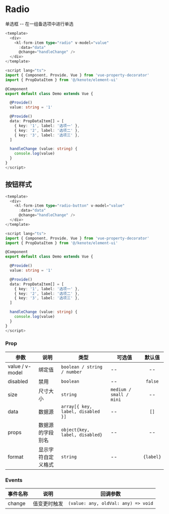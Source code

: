 # Radio

单选框 -- 在一组备选项中进行单选

<dc-radio-basic />

```ts
<template>
  <div>
    <kl-form-item type="radio" v-model="value" 
      :data="data"
      @change="handleChange" />
  </div>
</template>

<script lang="ts">
import { Component, Provide, Vue } from 'vue-property-decorator'
import { PropDataItem } from '@/kenote/element-ui'

@Component
export default class Demo extends Vue {

  @Provide()
  value: string = '1'

  @Provide()
  data: PropDataItem[] = [
    { key: '1', label: '选项一' },
    { key: '2', label: '选项二' },
    { key: '3', label: '选项三' },
  ]

  handleChange (value: string) {
    console.log(value)
  }
}
</script>
```

## 按钮样式

<dc-radio-button />

```ts
<template>
  <div>
    <kl-form-item type="radio-button" v-model="value" 
      :data="data"
      @change="handleChange" />
  </div>
</template>

<script lang="ts">
import { Component, Provide, Vue } from 'vue-property-decorator'
import { PropDataItem } from '@/kenote/element-ui'

@Component
export default class Demo extends Vue {

  @Provide()
  value: string = '1'

  @Provide()
  data: PropDataItem[] = [
    { key: '1', label: '选项一' },
    { key: '2', label: '选项二' },
    { key: '3', label: '选项三' },
  ]

  handleChange (value: string) {
    console.log(value)
  }
}
</script>
```

### Prop

| 参数 | 说明 | 类型 | 可选值 | 默认值 |
| ------ | ------ | ------ | ------ | :------: |
| value / v-model | 绑定值 | `boolean / string / number` | -- | -- |
| disabled | 禁用 | `boolean` | -- | `false` |
| size | 尺寸大小 | `string` | `medium / small / mini` | -- |
| data | 数据源 | `array[{ key, label, disabled }]` | -- | `[]` |
| props | 数据源的字段别名 | `object{key, label, disabled}` | -- | -- |
| format | 显示字符自定义格式 | `string` | -- | `{label}`

### Events

| 事件名称 | 说明 | 回调参数 |
| ------ | ------ | ------ |
| change | 值变更时触发 | `(value: any, oldVal: any) => void` |